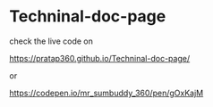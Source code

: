 # Techninal-doc-page

check the live code on 

https://pratap360.github.io/Techninal-doc-page/

or  

https://codepen.io/mr_sumbuddy_360/pen/gOxKajM
